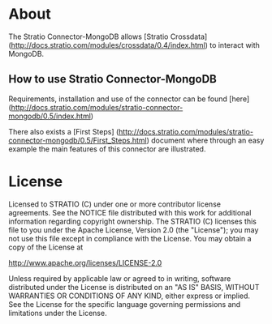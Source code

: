 # About #


The Stratio Connector-MongoDB allows [Stratio Crossdata] (<http://docs.stratio.com/modules/crossdata/0.4/index.html>) to interact with MongoDB.

## How to use Stratio Connector-MongoDB ##

Requirements, installation and use of the connector can be found [here] (<http://docs.stratio.com/modules/stratio-connector-mongodb/0.5/index.html>)

There also exists a [First Steps] (<http://docs.stratio.com/modules/stratio-connector-mongodb/0.5/First_Steps.html>) document where through an easy example the main features of this connector are illustrated.

# License #

Licensed to STRATIO (C) under one or more contributor license
agreements. See the NOTICE file distributed with this work for
additional information regarding copyright ownership. The STRATIO (C)
licenses this file to you under the Apache License, Version 2.0 (the
"License"); you may not use this file except in compliance with the
License. You may obtain a copy of the License at

http://www.apache.org/licenses/LICENSE-2.0

Unless required by applicable law or agreed to in writing, software
distributed under the License is distributed on an "AS IS" BASIS,
WITHOUT WARRANTIES OR CONDITIONS OF ANY KIND, either express or implied.
See the License for the specific language governing permissions and
limitations under the License.

